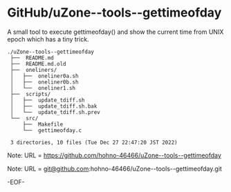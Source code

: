 # GitHub/uZone--tools--gettimeofday

A small tool to execute gettimeofday() and show the current time from UNIX epoch which has a tiny trick.

    ./uZone--tools--gettimeofday
     ├──  README.md
     ├──  README.md.old
     ├──  oneliners/
     │   ├──  oneliner0a.sh
     │   ├──  oneliner0b.sh
     │   └──  oneliner1.sh
     ├──  scripts/
     │   ├──  update_tdiff.sh
     │   ├──  update_tdiff.sh.bak
     │   └──  update_tdiff.sh.prev
     └──  src/
         ├──  Makefile
         └──  gettimeofday.c
     
     3 directories, 10 files (Tue Dec 27 22:47:20 JST 2022)


Note: URL = https://github.com/hohno-46466/uZone--tools--gettimeofday

Note: URL = git@github.com:hohno-46466/uZone--tools--gettimeofday.git

-EOF-

